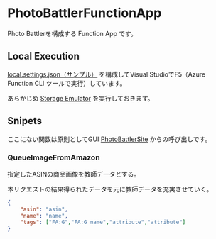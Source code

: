 ﻿# PhotoBattlerFunctionApp

Photo Battlerを構成する Function App です。


## Local Execution

[local.settings.json（サンプル）](./local.settings.sample.json) を構成してVisual StudioでF5（Azure Function CLI ツールで実行）しています。

あらかじめ [Storage Emulator](https://docs.microsoft.com/ja-jp/azure/storage/common/storage-use-emulator) を実行しておきます。


## Snipets

ここにない関数は原則としてGUI [PhotoBattlerSite](../PhotoBattlerSite) からの呼び出しです。


### QueueImageFromAmazon

指定したASINの商品画像を教師データとする。

本リクエストの結果得られたデータを元に教師データを充実させていく。
 
```json
{
    "asin": "asin",
    "name": "name",
    "tags": ["FA:G","FA:G name","attribute","attribute"]
}
```
